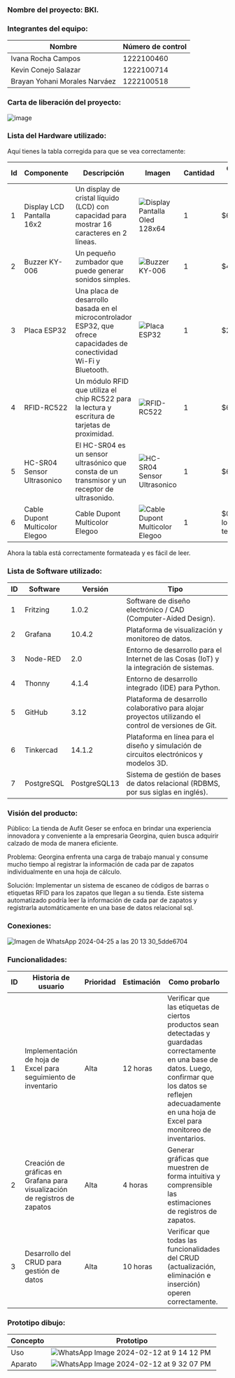 ### Nombre del proyecto: BKI.

### Integrantes del equipo:
| Nombre                    | Número de control |
|---------------------------|---------------------------|
| Ivana Rocha Campos        | 1222100460                |
| Kevin Conejo Salazar      | 1222100714                |
| Brayan Yohani Morales Narváez | 1222100518            |

### Carta de liberación del proyecto:
![image](https://github.com/IvanaRocha/BKI/assets/135056237/1fbebe16-5561-4995-aa35-4f05f84b86f4)

### Lista del Hardware utilizado:

Aquí tienes la tabla corregida para que se vea correctamente:

| Id | Componente                | Descripción                                                                                   | Imagen | Cantidad | Costo total |
|----|---------------------------|-----------------------------------------------------------------------------------------------|--------|----------|-------------|
| 1  | Display LCD Pantalla 16x2 | Un display de cristal líquido (LCD) con capacidad para mostrar 16 caracteres en 2 líneas.   | ![Display Pantalla Oled 128x64](https://github.com/IvanaRocha/BKI/assets/146135319/8b52da40-e069-480d-8f4e-2a88906091d6) | 1        | $60         |
| 2  | Buzzer KY-006             | Un pequeño zumbador que puede generar sonidos simples.                                       | ![Buzzer KY-006](https://github.com/IvanaRocha/BKI/assets/146135319/faba01e3-3def-4461-b62d-2f311f203af4) | 1        | $40         |
| 3  | Placa ESP32               | Una placa de desarrollo basada en el microcontrolador ESP32, que ofrece capacidades de conectividad Wi-Fi y Bluetooth.| ![Placa ESP32](https://github.com/IvanaRocha/BKI/assets/146135319/89069f67-27e2-4fdc-9318-fc14d64adab4) | 1 | $280   |
| 4  | RFID-RC522                | Un módulo RFID que utiliza el chip RC522 para la lectura y escritura de tarjetas de proximidad.| ![RFID-RC522](https://github.com/IvanaRocha/BKI/assets/146135319/d5b05b70-3f76-42f2-bb6d-fd9429632624) | 1     | $60    |
| 5  | HC-SR04 Sensor Ultrasonico| El HC-SR04 es un sensor ultrasónico que consta de un transmisor y un receptor de ultrasonido.| ![HC-SR04 Sensor Ultrasonico](https://github.com/IvanaRocha/BKI/assets/146135319/a1fe9111-ead2-452f-b3d1-d51312f3f0f8) | 1  | $64    |
| 6  | Cable Dupont Multicolor Elegoo                 | Cable Dupont Multicolor Elegoo | ![Cable Dupont Multicolor Elegoo](https://github.com/IvanaRocha/BKI/assets/146135319/7d230318-3c68-41f1-b42d-70678812df70) | 1      | $0 ya los teniamos        |

Ahora la tabla está correctamente formateada y es fácil de leer.





### Lista de Software utilizado:

| ID | Software  | Versión | Tipo                                                                               |
|----|-----------|---------|------------------------------------------------------------------------------------|
| 1  | Fritzing  | 1.0.2   | Software de diseño electrónico / CAD (Computer-Aided Design).                      |
| 2  | Grafana   | 10.4.2  | Plataforma de visualización y monitoreo de datos.                                   |
| 3  | Node-RED  | 2.0     | Entorno de desarrollo para el Internet de las Cosas (IoT) y la integración de sistemas.|
| 4  | Thonny    | 4.1.4   | Entorno de desarrollo integrado (IDE) para Python.                                   |
| 5  | GitHub    | 3.12    | Plataforma de desarrollo colaborativo para alojar proyectos utilizando el control de versiones de Git. |
| 6  | Tinkercad | 14.1.2 | Plataforma en línea para el diseño y simulación de circuitos electrónicos y modelos 3D. |
| 7  | PostgreSQL| PostgreSQL13 | Sistema de gestión de bases de datos relacional (RDBMS, por sus siglas en inglés). |

### Visión del producto:

Público:
La tienda de Aufit Geser se enfoca en brindar una experiencia innovadora y conveniente a la empresaria Georgina, quien busca adquirir calzado de moda de manera eficiente.

Problema:
Georgina enfrenta una carga de trabajo manual y consume mucho tiempo al registrar la información de cada par de zapatos individualmente en una hoja de cálculo.

Solución:
Implementar un sistema de escaneo de códigos de barras o etiquetas RFID para los zapatos que llegan a su tienda. Este sistema automatizado podría leer la información de cada par de zapatos y registrarla automáticamente en una base de datos relacional sql.

### Conexiones:
![Imagen de WhatsApp 2024-04-25 a las 20 13 30_5dde6704](https://github.com/IvanaRocha/BKI/assets/146135319/3ba0fcc9-5c25-49fc-a263-4f76edc5b964)



### Funcionalidades:

| ID | Historia de usuario | Prioridad | Estimación | Como probarlo | Responsable |
|----|---------------------|-----------|------------|---------------|-------------|
| 1  | Implementación de hoja de Excel para seguimiento de inventario | Alta | 12 horas | Verificar que las etiquetas de ciertos productos sean detectadas y guardadas correctamente en una base de datos. Luego, confirmar que los datos se reflejen adecuadamente en una hoja de Excel para monitoreo de inventarios. | Kevin |
| 2  | Creación de gráficas en Grafana para visualización de registros de zapatos | Alta | 4 horas | Generar gráficas que muestren de forma intuitiva y comprensible las estimaciones de registros de zapatos. | Brayan |
| 3  | Desarrollo del CRUD para gestión de datos | Alta | 10 horas | Verificar que todas las funcionalidades del CRUD (actualización, eliminación e inserción) operen correctamente. | Kevin |


### Prototipo dibujo:
| Concepto | Prototipo |
|----------|-----------|
| Uso      | ![WhatsApp Image 2024-02-12 at 9 14 12 PM](https://github.com/BrayanYNm67/EquipoKBI/assets/135056237/0e9b5acc-e60c-47f5-97bc-aee0f3a0d0a8.png) |
| Aparato  | ![WhatsApp Image 2024-02-12 at 9 32 07 PM](https://github.com/BrayanYNm67/EquipoKBI/assets/135056237/1ca3decb-5d76-49ba-8366-4e07bc8e1905.png) |
